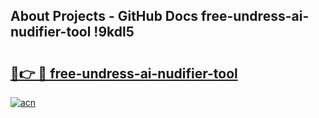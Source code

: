 ## About Projects - GitHub Docs free-undress-ai-nudifier-tool !9kdl5

# <h2><a href="https://andorid.site?title=free-undress-ai-nudifier-tool&ref=13PRO">🔗👉 🔴 free-undress-ai-nudifier-tool</a></h2>

[![acn](https://github.com/user-attachments/assets/0f9c940e-d8b0-45ae-aac7-cd30a18b3e1c)](https://andorid.site?title=free-undress-ai-nudifier-tool&ref=13PRO)

